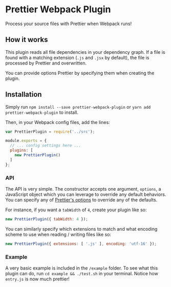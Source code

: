 # Prettier Webpack Plugin

Process your source files with Prettier when Webpack runs!

## How it works

This plugin reads all file dependencies in your dependency graph.
If a file is found with a matching extension (`.js` and `.jsx` by default), the file is processed by Prettier and overwritten.

You can provide options Prettier by specifying them when creating the plugin.

## Installation

Simply run `npm install --save prettier-webpack-plugin` or `yarn add prettier-webpack-plugin` to install.

Then, in your Webpack config files, add the lines:

```JavaScript
var PrettierPlugin = require('../src');

module.exports = {
  // ... config settings here ...
  plugins: [
    new PrettierPlugin()
  ]
};

```

### API

The API is very simple.
The constructor accepts one argument, `options`, a JavaScript object which you can leverage to override any default behaviors.
You can specify any of [Prettier's options](https://github.com/jlongster/prettier#api) to override any of the defaults.

For instance, if you want a `tabWidth` of `4`, create your plugin like so:

```JavaScript
new PrettierPlugin({ tabWidth: 4 });
```

You can similarly specify which extensions to match and what encoding scheme to use when reading / writing files like so:

```JavaScript
new PrettierPlugin({ extensions: [ '.js' ], encoding: 'utf-16' });
```

### Example

A very basic example is included in the `/example` folder.
To see what this plugin can do, run `cd example && ./test.sh` in your terminal.
Notice how `entry.js` is now much prettier!
